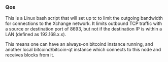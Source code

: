 ### Qos ###

This is a Linux bash script that will set up tc to limit the outgoing bandwidth for connections to the Xchange network. It limits outbound TCP traffic with a source or destination port of 8693, but not if the destination IP is within a LAN (defined as 192.168.x.x).

This means one can have an always-on bitcoind instance running, and another local bitcoind/bitcoin-qt instance which connects to this node and receives blocks from it.
